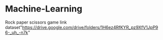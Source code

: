 # Machine-Learning
Rock paper scissors game
link dataset"https://drive.google.com/drive/folders/1H6ez4RfKYR_pz9XfV1JpP96-_uh_-n7k"
